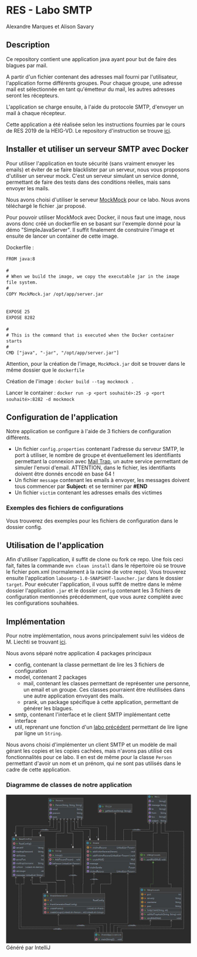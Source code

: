 # RES - Labo SMTP

Alexandre Marques et Alison Savary

## Description
Ce repository contient une application java ayant pour but de faire des blagues par mail. 

A partir d'un fichier contenant des adresses mail fourni
par l'utilisateur, l'application forme différents groupes. Pour chaque groupe, une adresse mail est sélectionnée en tant
qu'émetteur du mail, les autres adresses seront les récepteurs. 

L'application se charge ensuite, à l'aide du protocole SMTP, d'envoyer un mail à chaque récepteur.

Cette application a été réalisée selon les instructions fournies par le cours de RES 2019 de la HEIG-VD. Le repository 
d'instruction se trouve [ici](https://github.com/SoftEng-HEIGVD/Teaching-HEIGVD-RES-2019-Labo-SMTP).
## Installer et utiliser un serveur SMTP avec Docker
Pour utiliser l'application en toute sécurité (sans vraiment envoyer les emails) et éviter de se faire blacklister par un 
serveur, nous vous proposons d'utiliser un serveur mock. C'est un serveur simulant un service donné, permettant de faire 
des tests dans des conditions réelles, mais sans envoyer les mails. 

Nous avons choisi d'utiliser le serveur [MockMock](https://github.com/tweakers/MockMock) pour ce labo. 
Nous avons téléchargé le fichier .jar proposé. 

Pour pouvoir utiliser MockMock avec Docker, il nous faut une image,
nous avons donc créé un dockerfile en se basant sur l'exemple donné pour la démo "SimpleJavaServer". Il suffit finalement
de construire l'image et ensuite de lancer un container de cette image. 

Dockerfile :
```
FROM java:8

#
# When we build the image, we copy the executable jar in the image file system. 
#
COPY MockMock.jar /opt/app/server.jar


EXPOSE 25
EXPOSE 8282

#
# This is the command that is executed when the Docker container starts
#
CMD ["java", "-jar", "/opt/app/server.jar"]
```

Attention, pour la création de l'image, `MockMock.jar` doit se trouver dans le même dossier que le `dockerfile`

Création de l'image :
`docker build --tag mockmock .`

Lancer le container : 
`docker run -p <port souhaité>:25 -p <port souhaité>:8282 -d mockmock`

## Configuration de l'application
Notre application se configure à l'aide de 3 fichiers de configuration différents. 
- Un fichier `config.properties` contenant l'adresse du serveur SMTP, le port à utiliser, le nombre de groupe et 
éventuellement les identifiants permettant la connexion avec [Mail Trap](https://mailtrap.io/), un autre service permettant
de simuler l'envoi d'email. ATTENTION, dans le fichier, les identifiants doivent être donnés encodé en base 64 !
- Un fichier `message` contenant les emails à envoyer, les messages doivent tous commencer par **Subject:** et se terminer par **#END**
- Un fichier `victim` contenant les adresses emails des victimes

### Exemples des fichiers de configurations
Vous trouverez des exemples pour les fichiers de configuration dans le dossier config.

## Utilisation de l'application
Afin d'utiliser l'application, il suffit de clone ou fork ce repo. Une fois ceci fait, faites la commande `mvn clean install` 
dans le répertoire où se trouve le fichier pom.xml (normalement à la racine de votre repo). 
Vous trouverez ensuite l'application `labosmtp-1.0-SNAPSHOT-launcher.jar` dans le dossier `target`. Pour exécuter l'application,
il vous suffit de mettre dans le même dossier l'application `.jar` et le dossier `config` contenant les 3 fichiers de configuration 
mentionnés précédemment, que vous aurez complété avec les configurations souhaitées.

## Implémentation
Pour notre implémentation, nous avons principalement suivi les vidéos de M. Liechti se trouvant [ici](https://youtu.be/ot-bDyqgTtk).

Nous avons séparé notre application 4 packages principaux
- config, contenant la classe permettant de lire les 3 fichiers de configuration
- model, contenant 2 packages
     - mail, contenant les classes permettant de représenter une personne, un email et un groupe. Ces classes pourraient être réutilisées dans 
     une autre application envoyant des mails. 
     - prank, un package spécifique à cette application, permettant de générer les blagues.
- smtp, contenant l'interface et le client SMTP implémentant cette interface 
- util, reprenant une fonction d'un [labo précédent](https://github.com/Boosterloop/Teaching-HEIGVD-RES-2019-Labo-Java-IO)
permettant de lire ligne par ligne un `String`.

Nous avons choisi d'implémenter un client SMTP et un modèle de mail gérant les copies et les copies cachées, mais n'avons 
pas utilisé ces fonctionnalités pour ce labo. Il en est de même pour la classe `Person` permettant d'avoir un nom et un prénom, 
qui ne sont pas utilisés dans le cadre de cette application.

### Diagramme de classes de notre application
![Diagramme de classe](figures/diagrammeClasses.jpg)
Généré par IntelliJ